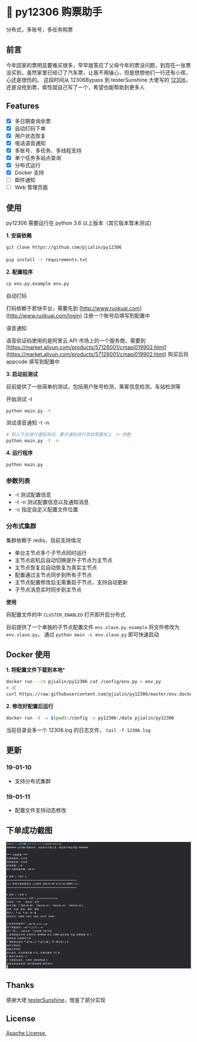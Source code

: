 # 🚂 py12306 购票助手
分布式，多账号，多任务购票

## 前言
今年回家的票明显要难买很多，早早就答应了父母今年的票没问题，到现在一张票没买到，虽然家里已经订了汽车票，让我不用操心，但是想想他们一行还有小孩，心还是很伤的。
这段时间从 12306Bypass 到 testerSunshine 大佬写的 [12306](https://github.com/testerSunshine/12306)，还是没抢到票，索性就自己写了一个，希望也能帮助到更多人

## Features
- [x] 多日期查询余票
- [x] 自动打码下单
- [x] 用户状态恢复
- [x] 电话语音通知
- [x] 多账号、多任务、多线程支持
- [x] 单个任务多站点查询 
- [x] 分布式运行
- [x] Docker 支持
- [ ] 邮件通知
- [ ] Web 管理页面

## 使用
py12306 需要运行在 python 3.6 以上版本（其它版本暂未测试)

**1. 安装依赖**
```bash
git clone https://github.com/pjialin/py12306

pip install -r requirements.txt
```

**2. 配置程序**
```bash
cp env.py.example env.py
```
自动打码

打码依赖于若快平台，需要先到 [http://www.ruokuai.com](http://www.ruokuai.com/login) 注册一个账号后填写到配置中

语音通知

语音验证码使用的是阿里云 API 市场上的一个服务商，需要到 [https://market.aliyun.com/products/57126001/cmapi019902.html](https://market.aliyun.com/products/57126001/cmapi019902.html) 购买后将 appcode 填写到配置中

**3. 启动前测试**

目前提供了一些简单的测试，包括用户账号检测，乘客信息检测，车站检测等

开始测试 -t 
```bash
python main.py -t
```

测试语音通知 -t -n
```bash
# 默认不会进行通知测试，要对通知进行测试需要加上 -n 参数 
python main.py -t -n
```

**4. 运行程序**
```bash
python main.py
```

### 参数列表

- -t 测试配置信息
- -t -n 测试配置信息以及通知消息
- -c 指定自定义配置文件位置

### 分布式集群

集群依赖于 redis，目前支持情况
- 单台主节点多个子节点同时运行
- 主节点宕机后自动切换提升子节点为主节点
- 主节点恢复后自动恢复为真实主节点
- 配置通过主节点同步到所有子节点
- 主节点配置修改后无需重启子节点，支持自动更新
- 子节点消息实时同步到主节点

**使用**

将配置文件的中 `CLUSTER_ENABLED` 打开即开启分布式

目前提供了一个单独的子节点配置文件 `env.slave.py.example` 将文件修改为 `env.slave.py`， 通过 `python main -c env.slave.py` 即可快速启动


## Docker 使用
**1. 将配置文件下载到本地***
```bash
docker run --rm pjialin/py12306 cat /config/env.py > env.py
# 或
curl https://raw.githubusercontent.com/pjialin/py12306/master/env.docker.py.example -o env.py
```

**2. 修改好配置后运行**
```bash
docker run -d -v $(pwd):/config -v py12306:/data pjialin/py12306
```
当前目录会多一个 12306.log 的日志文件， `tail -f 12306.log`

## 更新
### 19-01-10
* 支持分布式集群
### 19-01-11
* 配置文件支持动态修改

## 下单成功截图
![下单成功图片](./data/images/order_success.png)

## Thanks
感谢大佬 [testerSunshine](https://github.com/testerSunshine/12306)，借鉴了部分实现

## License

[Apache License.](https://github.com/pjialin/py12306/blob/master/LICENSE)
